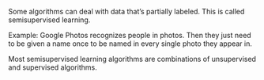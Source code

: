 Some algorithms can deal with data that’s partially labeled. This is called semisupervised learning.

Example: Google Photos recognizes people in photos. Then they just need to be given a name once to be named in every single photo they appear in.

Most semisupervised learning algorithms are combinations of unsupervised and supervised algorithms.